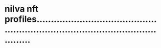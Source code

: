# nilva nft profiles........................................................................................................
